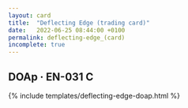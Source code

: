 ```yaml
---
layout: card
title:  "Deflecting Edge (trading card)"
date:   2022-06-25 08:44:00 +0100
permalink: deflecting-edge_(card)
incomplete: true
---
```


## DOAp &middot; EN-031 C

{% include templates/deflecting-edge-doap.html %}